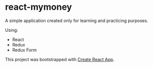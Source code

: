 # react-mymoney
A simple application created only for learning and practicing purposes.

Using:
* React
* Redux
* Redux Form

This project was bootstrapped with [Create React App](https://github.com/facebookincubator/create-react-app).